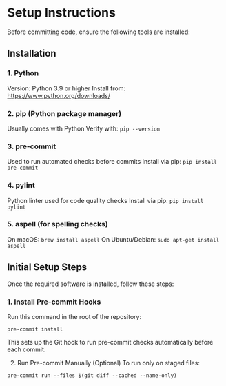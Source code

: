 # Setup Instructions

Before committing code, ensure the following tools are installed:

## Installation

### 1. Python

Version: Python 3.9 or higher
Install from: https://www.python.org/downloads/

### 2. pip (Python package manager)

Usually comes with Python
Verify with: `pip --version`

### 3. pre-commit

Used to run automated checks before commits
Install via pip: `pip install pre-commit`

### 4. pylint

Python linter used for code quality checks
Install via pip: `pip install pylint`

### 5. aspell (for spelling checks)

On macOS: `brew install aspell`
On Ubuntu/Debian: `sudo apt-get install aspell`

## Initial Setup Steps

Once the required software is installed, follow these steps:

### 1. Install Pre-commit Hooks
Run this command in the root of the repository:
```
pre-commit install
```

This sets up the Git hook to run pre-commit checks automatically before each commit.

2. Run Pre-commit Manually (Optional)
To run only on staged files:
```
pre-commit run --files $(git diff --cached --name-only)
```
